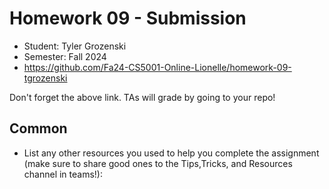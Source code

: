# Homework 09 - Submission


* Student: Tyler Grozenski
* Semester: Fall 2024
* https://github.com/Fa24-CS5001-Online-Lionelle/homework-09-tgrozenski
  
Don't forget the above link. TAs will grade by going to your repo!

## Common

* List any other resources you used to help you complete the assignment (make sure to share good ones to the Tips,Tricks, and Resources channel in teams!):
  

